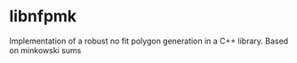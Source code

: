 # libnfpmk
Implementation of a robust no fit polygon generation in a C++ library. Based on minkowski sums
